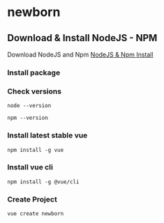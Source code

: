 # newborn


## Download & Install NodeJS - NPM
Download NodeJS and Npm [NodeJS & Npm Install](https://nodejs.org/en/)


### Install package

### Check versions
```
node --version
```
```
npm --version
```

### Install latest stable vue
```
npm install -g vue
```

### Install vue cli
```
npm install -g @vue/cli
```

### Create Project
```
vue create newborn
```
